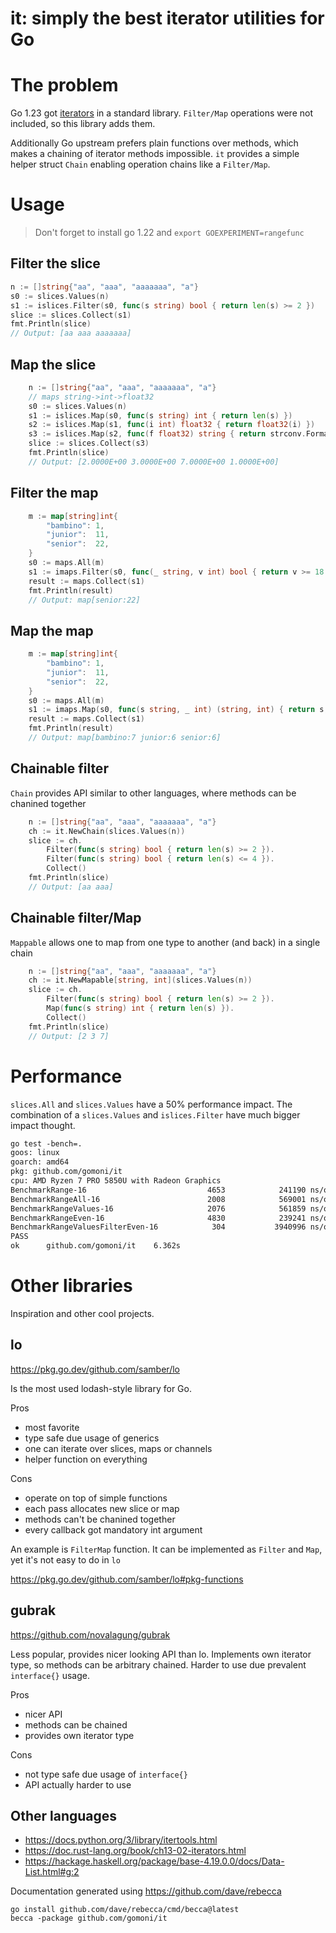 # it: simply the best iterator utilities for Go

# The problem

Go 1.23 got [iterators](https://tip.golang.org/doc/go1.23#iterators) in a
standard library. `Filter/Map` operations were not included, so this library
adds them.

Additionally Go upstream prefers plain functions over methods, which makes a
chaining of iterator methods impossible. `it` provides a simple helper struct
`Chain` enabling operation chains like a `Filter/Map`.

# Usage

> Don't forget to install go 1.22 and `export GOEXPERIMENT=rangefunc`

## Filter the slice

```go
n := []string{"aa", "aaa", "aaaaaaa", "a"}
s0 := slices.Values(n)
s1 := islices.Filter(s0, func(s string) bool { return len(s) >= 2 })
slice := slices.Collect(s1)
fmt.Println(slice)
// Output: [aa aaa aaaaaaa]
```

## Map the slice

```go
	n := []string{"aa", "aaa", "aaaaaaa", "a"}
	// maps string->int->float32
	s0 := slices.Values(n)
	s1 := islices.Map(s0, func(s string) int { return len(s) })
	s2 := islices.Map(s1, func(i int) float32 { return float32(i) })
	s3 := islices.Map(s2, func(f float32) string { return strconv.FormatFloat(float64(f), 'E', 4, 32) })
	slice := slices.Collect(s3)
	fmt.Println(slice)
	// Output: [2.0000E+00 3.0000E+00 7.0000E+00 1.0000E+00]
```

## Filter the map

```go
	m := map[string]int{
		"bambino": 1,
		"junior":  11,
		"senior":  22,
	}
	s0 := maps.All(m)
	s1 := imaps.Filter(s0, func(_ string, v int) bool { return v >= 18 })
	result := maps.Collect(s1)
	fmt.Println(result)
	// Output: map[senior:22]
```

## Map the map

```go
	m := map[string]int{
		"bambino": 1,
		"junior":  11,
		"senior":  22,
	}
	s0 := maps.All(m)
	s1 := imaps.Map(s0, func(s string, _ int) (string, int) { return s, len(s) })
	result := maps.Collect(s1)
	fmt.Println(result)
	// Output: map[bambino:7 junior:6 senior:6]
```

## Chainable filter

`Chain` provides API similar to other languages, where methods can be chanined together

```go
	n := []string{"aa", "aaa", "aaaaaaa", "a"}
	ch := it.NewChain(slices.Values(n))
	slice := ch.
		Filter(func(s string) bool { return len(s) >= 2 }).
		Filter(func(s string) bool { return len(s) <= 4 }).
		Collect()
	fmt.Println(slice)
	// Output: [aa aaa]
```

## Chainable filter/Map

`Mappable` allows one to map from one type to another (and back) in a single chain

```go
	n := []string{"aa", "aaa", "aaaaaaa", "a"}
	ch := it.NewMapable[string, int](slices.Values(n))
	slice := ch.
		Filter(func(s string) bool { return len(s) >= 2 }).
		Map(func(s string) int { return len(s) }).
		Collect()
	fmt.Println(slice)
	// Output: [2 3 7]
```

# Performance

`slices.All` and `slices.Values` have a 50% performance impact. The combination
of a `slices.Values` and `islices.Filter` have much bigger impact thought.

```txt
go test -bench=.
goos: linux
goarch: amd64
pkg: github.com/gomoni/it
cpu: AMD Ryzen 7 PRO 5850U with Radeon Graphics
BenchmarkRange-16                           4653            241190 ns/op
BenchmarkRangeAll-16                        2008            569001 ns/op
BenchmarkRangeValues-16                     2076            561859 ns/op
BenchmarkRangeEven-16                       4830            239241 ns/op
BenchmarkRangeValuesFilterEven-16            304           3940996 ns/op
PASS
ok      github.com/gomoni/it    6.362s
```

# Other libraries

Inspiration and other cool projects.

## lo

https://pkg.go.dev/github.com/samber/lo

Is the most used lodash-style library for Go.

Pros

 * most favorite
 * type safe due usage of generics
 * one can iterate over slices, maps or channels
 * helper function on everything

Cons

 * operate on top of simple functions
 * each pass allocates new slice or map
 * methods can't be chanined together
 * every callback got mandatory int argument

An example is `FilterMap` function. It can be implemented as `Filter` and
`Map`, yet it's not easy to do in `lo`

https://pkg.go.dev/github.com/samber/lo#pkg-functions

## gubrak

https://github.com/novalagung/gubrak

Less popular, provides nicer looking API than lo. Implements own iterator type,
so methods can be arbitrary chained. Harder to use due prevalent `interface{}` usage.

Pros

 * nicer API
 * methods can be chained
 * provides own iterator type

Cons

 * not type safe due usage of `interface{}`
 * API actually harder to use

## Other languages

 * https://docs.python.org/3/library/itertools.html
 * https://doc.rust-lang.org/book/ch13-02-iterators.html
 * https://hackage.haskell.org/package/base-4.19.0.0/docs/Data-List.html#g:2

Documentation generated using https://github.com/dave/rebecca

```
go install github.com/dave/rebecca/cmd/becca@latest
becca -package github.com/gomoni/it
```
